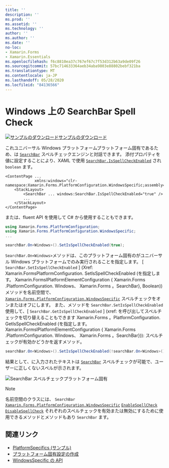 ```yaml
---
title: ''
description: ''
ms.prod: ''
ms.assetid: ''
ms.technology: ''
author: ''
ms.author: ''
ms.date: ''
no-loc:
- Xamarin.Forms
- Xamarin.Essentials
ms.openlocfilehash: f6c8810ea37c767ef67c7f53d312b63a9de09f26
ms.sourcegitcommit: 57bc714633364aeb34aba9803e88802bebf321ba
ms.translationtype: MT
ms.contentlocale: ja-JP
ms.lasthandoff: 05/28/2020
ms.locfileid: "84136566"
---
```

# <a name="searchbar-spell-check-on-windows"></a>Windows 上の SearchBar Spell Check

[![サンプルのダウンロード](~/media/shared/download.png)サンプルのダウンロード](https://docs.microsoft.com/samples/xamarin/xamarin-forms-samples/userinterface-platformspecifics)

これユニバーサル Windows プラットフォームプラットフォーム固有であるため、は [`SearchBar`](xref:Xamarin.Forms.SearchBar) スペルチェックエンジンと対話できます。 添付プロパティを値に設定することにより、XAML で使用 [`SearchBar.IsSpellCheckEnabled`](xref:Xamarin.Forms.PlatformConfiguration.WindowsSpecific.SearchBar.IsSpellCheckEnabledProperty) され `boolean` ます。

```xaml
<ContentPage ...
             xmlns:windows="clr-namespace:Xamarin.Forms.PlatformConfiguration.WindowsSpecific;assembly=Xamarin.Forms.Core">
    <StackLayout>
        <SearchBar ... windows:SearchBar.IsSpellCheckEnabled="true" />
        ...
    </StackLayout>
</ContentPage>
```

または、fluent API を使用して C# から使用することもできます。

```csharp
using Xamarin.Forms.PlatformConfiguration;
using Xamarin.Forms.PlatformConfiguration.WindowsSpecific;
...

searchBar.On<Windows>().SetIsSpellCheckEnabled(true);
```

`SearchBar.On<Windows>`メソッドは、このプラットフォーム固有のがユニバーサル Windows プラットフォームでのみ実行されることを指定します。 [ `SearchBar.SetIsSpellCheckEnabled` ] (Xref: Xamarin.FormsPlatformConfiguration. SetIsSpellCheckEnabled (を指定します。 Xamarin.FormsIPlatformElementConfiguration { Xamarin.Forms .PlatformConfiguration. Windows、 Xamarin.Forms 。SearchBar}, Boolean)) メソッドを名前空間で、 [`Xamarin.Forms.PlatformConfiguration.WindowsSpecific`](xref:Xamarin.Forms.PlatformConfiguration.WindowsSpecific) スペルチェックをオンまたはオフにします。 また、メソッドを `SearchBar.SetIsSpellCheckEnabled` 使用して、[ `SearchBar.GetIsSpellCheckEnabled` ] (xref: を呼び出してスペルチェックを切り替えることもできます Xamarin.Forms 。PlatformConfiguration. GetIsSpellCheckEnabled (を指定します。 Xamarin.FormsIPlatformElementConfiguration { Xamarin.Forms .PlatformConfiguration. Windows、 Xamarin.Forms 。SearchBar})): スペルチェックが有効かどうかを返すメソッド。

```csharp
searchBar.On<Windows>().SetIsSpellCheckEnabled(!searchBar.On<Windows>().GetIsSpellCheckEnabled());
```

結果として、に入力されたテキストは [`SearchBar`](xref:Xamarin.Forms.SearchBar) スペルチェックが可能で、ユーザーに正しくないスペルが示されます。

![SearchBar スペルチェックプラットフォーム固有](searchbar-spell-check-images/searchbar-spellcheck.png "SearchBar スペルチェックプラットフォーム固有")

> [!NOTE]
> 名前空間のクラスには、 `SearchBar` [`Xamarin.Forms.PlatformConfiguration.WindowsSpecific`](xref:Xamarin.Forms.PlatformConfiguration.WindowsSpecific) [`EnableSpellCheck`](xref:Xamarin.Forms.PlatformConfiguration.WindowsSpecific.SearchBar.EnableSpellCheck*) [`DisableSpellCheck`](xref:Xamarin.Forms.PlatformConfiguration.WindowsSpecific.SearchBar.DisableSpellCheck*) それぞれのスペルチェックを有効または無効にするために使用できるメソッドとメソッドもあり `SearchBar` ます。

## <a name="related-links"></a>関連リンク

- [PlatformSpecifics (サンプル)](https://docs.microsoft.com/samples/xamarin/xamarin-forms-samples/userinterface-platformspecifics)
- [プラットフォーム固有設定の作成](~/xamarin-forms/platform/platform-specifics/index.md#creating-platform-specifics)
- [WindowsSpecific の API](xref:Xamarin.Forms.PlatformConfiguration.WindowsSpecific)

